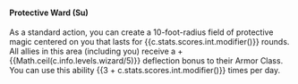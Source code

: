 #### **Protective Ward** (Su)

As a standard action, you can create a 10-foot-radius field of protective magic centered on you that lasts for {{c.stats.scores.int.modifier()}} rounds.
All allies in this area (including you) receive a +{{Math.ceil(c.info.levels.wizard/5)}} deflection bonus to their Armor Class.
You can use this ability {{3 + c.stats.scores.int.modifier()}} times per day.